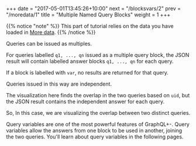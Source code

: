 +++
date = "2017-05-01T13:45:26+10:00"
next = "/blocksvars/2"
prev = "/moredata/1"
title = "Multiple Named Query Blocks"
weight = 1
+++

{{% notice "note" %}}
  This part of tutorial relies on the data you have loaded in [More data](/moredata/1/).
{{% /notice %}}

Queries can be issued as multiples.

For queries labelled `q1, ..., qn` issued as a multiple query block, the JSON
result will contain labelled answer blocks `q1, ..., qn` for each query.

If a block is labelled with `var`, no results are returned for that
query.

Queries issued in this way are independent.

The visualization here finds the overlap in the two queries based on
`uid`, but the JSON result contains the independent answer for each query.

So, In this case, we are visualizing the overlap between two distinct
queries.

Query variables are one of the most powerful features of  GraphQL+-.
Query variables allow the answers from one block to be
used in another, joining the two queries.  You'll learn about query variables in the following pages.
